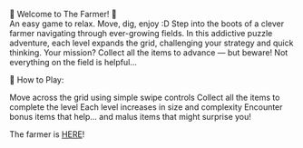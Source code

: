 🌾 Welcome to The Farmer! 🌾<br>
An easy game to relax. Move, dig, enjoy :D 
Step into the boots of a clever farmer navigating through ever-growing fields. In this addictive puzzle adventure, each level expands the grid, challenging your strategy and quick thinking. Your mission? Collect all the items to advance — but beware! Not everything on the field is helpful...

🚜 How to Play:

Move across the grid using simple swipe controls
Collect all the items to complete the level
Each level increases in size and complexity
Encounter bonus items that help… and malus items that might surprise you!

The farmer is <a href="https://namaniac91.org/TheFarmerJS/">HERE</a>!
